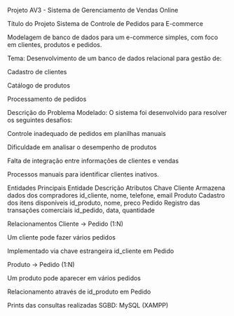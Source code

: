 Projeto AV3 - Sistema de Gerenciamento de Vendas Online

Título do Projeto
Sistema de Controle de Pedidos para E-commerce

Modelagem de banco de dados para um e-commerce simples, com foco em clientes, produtos e pedidos.

Tema:
Desenvolvimento de um banco de dados relacional para gestão de:

Cadastro de clientes

Catálogo de produtos

Processamento de pedidos

Descrição do Problema Modelado:
O sistema foi desenvolvido para resolver os seguintes desafios:

Controle inadequado de pedidos em planilhas manuais

Dificuldade em analisar o desempenho de produtos

Falta de integração entre informações de clientes e vendas

Processos manuais para identificar clientes inativos.

Entidades Principais
Entidade    Descrição    Atributos Chave
Cliente    Armazena dados dos compradores    id_cliente, nome, telefone, email
Produto    Cadastro dos itens disponíveis    id_produto, nome, preco
Pedido    Registro das transações comerciais    id_pedido, data, quantidade

Relacionamentos
Cliente → Pedido (1:N)

Um cliente pode fazer vários pedidos

Implementado via chave estrangeira id_cliente em Pedido

Produto → Pedido (1:N)

Um produto pode aparecer em vários pedidos

Relacionamento através de id_produto em Pedido

Prints das consultas realizadas SGBD: MySQL (XAMPP)

